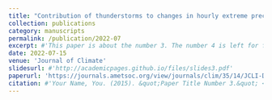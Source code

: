 ```yaml
---
title: "Contribution of thunderstorms to changes in hourly extreme precipitation over China from 1980 to 2011"
collection: publications
category: manuscripts
permalink: /publication/2022-07
excerpt: #'This paper is about the number 3. The number 4 is left for future work.'
date: 2022-07-15
venue: 'Journal of Climate'
slidesurl: #'http://academicpages.github.io/files/slides3.pdf'
paperurl: 'https://journals.ametsoc.org/view/journals/clim/35/14/JCLI-D-21-0701.1.xml'
citation: #'Your Name, You. (2015). &quot;Paper Title Number 3.&quot; <i>Journal 1</i>. 1(3).'
---
```

